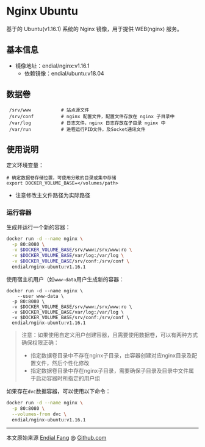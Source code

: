 # Nginx Ubuntu

基于的 Ubuntu(v1.16.1) 系统的 Nginx 镜像，用于提供 WEB(nginx) 服务。



## 基本信息

* 镜像地址：endial/nginx:v1.16.1
  * 依赖镜像：endial/ubuntu:v18.04



## 数据卷

```
 /srv/www			# 站点源文件
 /srv/conf			# nginx 配置文件，配置文件存放在 nginx 子目录中
 /var/log			# 日志文件，nginx 日志存放在子目录 nginx 中
 /var/run			# 进程运行PID文件，及Socket通讯文件
```



## 使用说明

定义环境变量：

```shell
# 确定数据卷存储位置，可使用分散的目录或集中存储
export DOCKER_VOLUME_BASE=</volumes/path>
```

- 注意修改主文件路径为实际路径



### 运行容器

生成并运行一个新的容器：

```bash
docker run -d --name nginx \
  -p 80:8080 \
  -v $DOCKER_VOLUME_BASE/srv/www:/srv/www:ro \
  -v $DOCKER_VOLUME_BASE/var/log:/var/log \
  -v $DOCKER_VOLUME_BASE/srv/conf:/srv/conf \
  endial/nginx-ubuntu:v1.16.1
```

使用宿主机用户（如`www-data`用户生成新的容器：

```shell
docker run -d --name nginx \
	--user www-data \
  -p 80:8080 \
  -v $DOCKER_VOLUME_BASE/srv/www:/srv/www:ro \
  -v $DOCKER_VOLUME_BASE/var/log:/var/log \
  -v $DOCKER_VOLUME_BASE/srv/conf:/srv/conf \
  endial/nginx-ubuntu:v1.16.1
```

> 注意：如果使用自定义用户创建容器，且需要使用数据卷，可以有两种方式确保权限正确：
>
> - 指定数据卷目录中不存在nginx子目录，由容器创建对应nginx目录及配置文件，然后个性化修改
> - 指定数据卷目录中存在nginx子目录，需要确保子目录及目录中文件属于启动容器时所指定的用户组

如果存在`dvc`数据容器，可以使用以下命令：

```bash
docker run -d --name nginx \
  -p 80:8080 \
  --volumes-from dvc \
  endial/nginx-ubuntu:v1.16.1
```



----

本文原始来源 [Endial Fang](https://github.com/endial) @ [Github.com](https://github.com)


